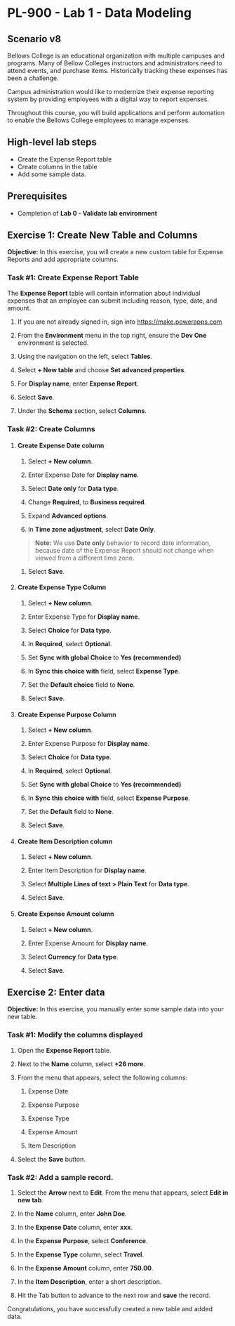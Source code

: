 # PL-900 - Lab 1 - Data Modeling

## Scenario v8

Bellows College is an educational organization with multiple campuses and programs. Many of Bellow Colleges instructors and administrators need to attend events, and purchase items. Historically tracking these expenses has been a challenge. 

Campus administration would like to modernize their expense reporting system by providing employees with a digital way to report expenses. 

Throughout this course, you will build applications and perform automation to enable the Bellows College employees to manage expenses.

## High-level lab steps

- Create the Expense Report table
- Create columns in the table
- Add some sample data. 

## Prerequisites

- Completion of **Lab 0 - Validate lab environment**

## Exercise 1: Create New Table and Columns

**Objective:** In this exercise, you will create a new custom table for Expense Reports and add appropriate columns.

### Task #1: Create Expense Report Table

The **Expense Report** table will contain information about individual expenses that an employee can submit including reason, type, date, and amount.

1. If you are not already signed in, sign into https://make.powerapps.com

1. From the **Environment** menu in the top right, ensure the **Dev One** environment is selected.

1. Using the navigation on the left, select **Tables**.

1. Select **+ New table** and choose **Set advanced properties**.

1. For **Display name**, enter **Expense Report**.

1. Select **Save**.

1. Under the **Schema** section, select **Columns**.

### Task #2: Create Columns

1. #### Create Expense Date column

	1. Select **+ New column**.

	1. Enter Expense Date for **Display name**.

	1. Select **Date only** for **Data type**.

	1. Change **Required**, to **Business required**.

	1. Expand **Advanced options**.

	1. In **Time zone adjustment**, select **Date Only**.

	>**Note:** We use **Date only** behavior to record date information, because date of the Expense Report should not change when viewed from a different time zone.

	1. Select **Save**.

1. #### Create Expense Type Column

	1. Select **+ New column**.

	1. Enter Expense Type for **Display name**.

	1. Select **Choice** for **Data type**.

	1. In **Required**, select **Optional**.

	1. Set **Sync with global Choice** to **Yes (recommended)**

	1. In **Sync this choice with** field, select **Expense Type**.

	1. Set the **Default choice** field to **None**.

	1. Select **Save**.

1. #### Create Expense Purpose Column

	1. Select **+ New column**.

	1. Enter Expense Purpose for **Display name**.

	1. Select **Choice** for **Data type**.

	1. In **Required**, select **Optional**.

	1. Set **Sync with global Choice** to **Yes (recommended)**

	1. In **Sync this choice with** field, select **Expense Purpose**.

	1. Set the **Default** field to **None**.

	1. Select **Save**.

1. #### Create Item Description column

	1. Select **+ New column**.

	1. Enter Item Description for **Display name**.

	1. Select **Multiple Lines of text &gt; Plain Text** for **Data type**.

	1. Select **Save**.

1.  #### Create Expense Amount column

	1. Select **+ New column**.

	1. Enter Expense Amount for **Display name**.

	1. Select **Currency** for **Data type**.

	1. Select **Save**.

 
## Exercise 2: Enter data

**Objective:** In this exercise, you manually enter some sample data into your new table. 

### Task #1: Modify the columns displayed

1. Open the **Expense Report** table.

1. Next to the **Name** column, select **+26 more**.

1. From the menu that appears, select the following columns:

	1. Expense Date

	1. Expense Purpose 

	1. Expense Type

	1. Expense Amount

	1. Item Description

1. Select the **Save** button.

### Task #2: Add a sample record.

1. Select the **Arrow** next to **Edit**. From the menu that appears, select **Edit in new tab**.

1. In the **Name** column, enter **John Doe**.

1. In the **Expense Date** column, enter **xxx**.

1. In the **Expense Purpose**, select **Conference**.

1. In the **Expense Type** column, select **Travel**.

1. In the **Expense Amount** column, enter **750.00**.

1. In the **Item Description**, enter a short description.

1. Hit the Tab button to advance to the next row and **save** the record.

Congratulations, you have successfully created a new table and added data.


